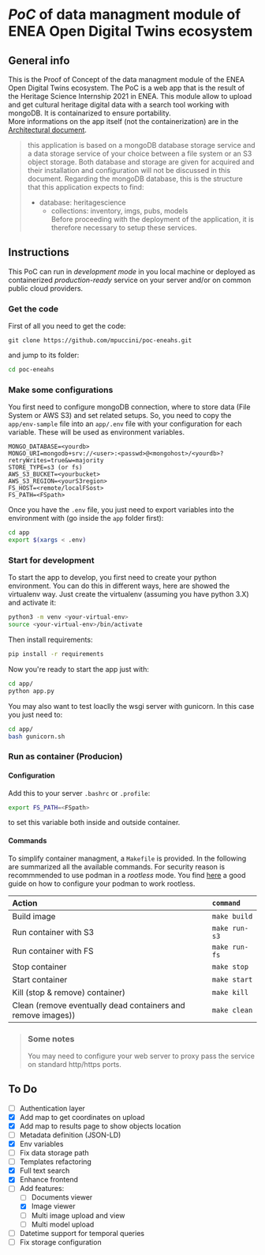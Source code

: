 # *PoC* of data managment module of ENEA Open Digital Twins ecosystem

## General info
This is the Proof of Concept of the data managment module of the ENEA Open Digital Twins ecosystem. The PoC is a web app that is the result of the Heritage Science Internship 2021 in ENEA. This module allow to upload and get cultural heritage digital data with a search tool working with mongoDB. It is containarized to ensure portability.  
More informations on the app itself (not the containerization) are in the [Architectural document](docs/arch-doc.md).  

> this application is based on a mongoDB database storage service and a data storage service of your choice between a file system or an S3 object storage. Both database and storage are given for acquired and their installation and configuration will not be discussed in this document. Regarding the mongoDB database, this is the structure that this application expects to find:  
>  - database: heritagescience
>    - collections: inventory, imgs, pubs, models  
> Before proceeding with the deployment of the application, it is therefore necessary to setup these services.

## Instructions
This PoC can run in *development mode* in you local machine or deployed as containerized *production-ready* service on your server and/or on common public cloud providers.

### Get the code
First of all you need to get the code:
```
git clone https://github.com/mpuccini/poc-eneahs.git
```
and jump to its folder:
```bash
cd poc-eneahs
```

### Make some configurations
You first need to configure mongoDB connection, where to store data (File System or AWS S3) and set related setups. So, you need to copy the `app/env-sample` file into an `app/.env` file with your configuration for each variable. These will be used as environment variables.
```
MONGO_DATABASE=<yourdb>
MONGO_URI=mongodb+srv://<user>:<passwd>@<mongohost>/<yourdb>?retryWrites=true&w=majority
STORE_TYPE=s3 (or fs)
AWS_S3_BUCKET=<yourbucket>
AWS_S3_REGION=<yourS3region>
FS_HOST=<remote/localFSost>
FS_PATH=<FSpath>
```

Once you have the `.env` file, you just need to export variables into the environment with (go inside the `app` folder first):
```bash
cd app
export $(xargs < .env)
```

### Start for development
To start the app to develop, you first need to create your python environment. You can do this in different ways, here are showed the virtualenv way. Just create the virtualenv (assuming you have python 3.X) and activate it:
```bash
python3 -m venv <your-virtual-env>
source <your-virtual-env>/bin/activate
```
Then install requirements:
```bash
pip install -r requirements
```
Now you're ready to start the app just with:
```bash
cd app/
python app.py
```
You may also want to test loaclly the wsgi server with gunicorn. In this case you just need to:
```bash
cd app/
bash gunicorn.sh
```

### Run as container (Producion)
#### Configuration
Add this to your server `.bashrc` or `.profile`:
```bash
export FS_PATH=<FSpath>
```
to set this variable both inside and outside container. 

#### Commands
To simplify container managment, a `Makefile` is provided. In the following are summarized all the available commands. For security reason is recommmended to use podman in a *rootless* mode. You find [here](https://github.com/containers/podman/blob/main/docs/tutorials/rootless_tutorial.md) a good guide on how to configure your podman to work rootless. 


| Action | `command` |
|:---|:---|
| Build image | `make build` |
| Run container with S3 | `make run-s3` |
| Run container with FS | `make run-fs` |
| Stop container | `make stop` |
| Start container | `make start` |
| Kill (stop & remove) container) | `make kill` |
| Clean (remove eventually dead containers and remove images)) | `make clean` |

> ### Some notes
> You may need to configure your web server to proxy pass the service on standard http/https ports.   


## To Do
 - [ ] Authentication layer
 - [X] Add map to get coordinates on upload
 - [X] Add map to results page to show objects location
 - [ ] Metadata definition (JSON-LD)
 - [X] Env variables
 - [ ] Fix data storage path
 - [ ] Templates refactoring
 - [X] Full text search
 - [X] Enhance frontend
 - [ ] Add features:
   - [ ] Documents viewer
   - [X] Image viewer
   - [ ] Multi image upload and view
   - [ ] Multi model upload
 - [ ] Datetime support for temporal queries 
 - [ ] Fix storage configuration
